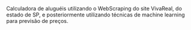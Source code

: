 Calculadora de aluguéis utilizando o WebScraping do site VivaReal, do estado de SP, e posteriormente utilizando técnicas de machine learning para previsão de preços.
